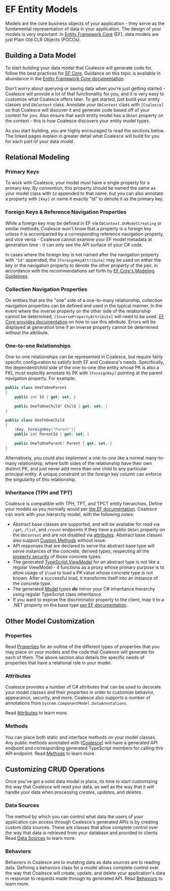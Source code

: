 # EF Entity Models

Models are the core business objects of your application - they serve as the fundamental representation of data in your application. The design of your models is very important. In [Entity Framework Core](https://docs.microsoft.com/en-us/ef/core/) (EF), data models are just Plain Old CLR Objects (POCOs).

## Building a Data Model

To start building your data model that Coalesce will generate code for, follow the best practices for [EF Core](https://docs.microsoft.com/en-us/ef/core/). Guidance on this topic is available in abundance in the [Entity Framework Core documentation](https://docs.microsoft.com/en-us/ef/core/).

Don't worry about querying or saving data when you're just getting started - Coalesce will provide a lot of that functionality for you, and it is very easy to customize what Coalesce offers later. To get started, just build your entity classes and `DbContext` class. Annotate your `DbContext` class with `[Coalesce]` so that Coalesce will discover it and generate code based off of your context for you. Also ensure that each entity model has a `DbSet` property on the context - this is how Coalesce discovers your entity model types.

As you start building, you are highly encouraged to read the sections below. The linked pages explain in greater detail what Coalesce will build for you for each part of your data model.

## Relational Modeling

### Primary Keys

To work with Coalesce, your model must have a single property for a primary key. By convention, this property should be named the same as your model class with `Id` appended to that name, but you can also annotate a property with `[Key]` or name it exactly "Id" to denote it as the primary key.

### Foreign Keys & Reference Navigation Properties

While a foreign key may be defined in EF via `DbContext.OnModelCreating` or similar methods, Coalesce won't know that a property is a foreign key unless it is accompanied by a corresponding reference navigation property, and vice versa - Coalesce cannot examine your EF model metadata at generation time - it can only see the API surface of your C# code.

In cases where the foreign key is not named after the navigation property with `"Id"` appended, the `[ForeignKeyAttribute]` may be used on either the key or the navigation property to denote the other property of the pair, in accordance with the recommendations set forth by [EF Core's Modeling Guidelines](https://learn.microsoft.com/en-us/ef/core/modeling/relationships/mapping-attributes#foreignkeyattribute).

### Collection Navigation Properties

On entities that are the "one" side of a one-to-many relationship, collection navigation properties can be defined and used in the typical manner. In the event where the inverse property on the other side of the relationship cannot be determined, `[InversePropertyAttribute]` will need to be used. [EF Core provides documentation](https://learn.microsoft.com/en-us/ef/core/modeling/relationships/mapping-attributes#inversepropertyattribute) on how to use this attribute. Errors will be displayed at generation time if an inverse property cannot be determined without the attribute.

### One-to-one Relationships

One-to-one relationships can be represented in Coalesce, but require fairly specific configuration to satisfy both EF and Coalesce's needs. Specifically, the dependent/child side of the one-to-one (the entity whose PK is also a FK), must explicitly annotate its PK with `[ForeignKey]` pointing at the parent navigation property. For example:

```c#
public class OneToOneParent
{
    public int Id { get; set; }

    public OneToOneChild? Child { get; set; }
}

public class OneToOneChild
{
    [Key, ForeignKey("Parent")]
    public int ParentId { get; set; }

    public OneToOneParent? Parent { get; set; }
}
```

Alternatively, you could also implement a one-to-one like a normal many-to-many relationship, where both sides of the relationship have their own distinct PK, and just never add more than one child to any particular principal entity. A unique constraint on the foreign key column can enforce the singularity of this relationship.

### Inheritance (TPH and TPT)

Coalesce is compatible with TPH, TPT, and TPCT entity hierarchies. Define your models as you normally would per [the EF documentation](https://learn.microsoft.com/en-us/ef/core/modeling/inheritance). Coalesce can work with your hierarchy model, with the following notes:

- Abstract base classes are supported, and will be available for read via `/get`, `/list`, and `/count` endpoints if they have a public `DbSet` property on the `DbContext` and are not disabled via [attributes](/topics/security.md#endpoint-security). Abstract base classes also support [Custom Methods](/modeling/model-components/methods.md) without issue.
- API responses that are declared to serve the abstract base type will serve instances of the concrete, derived types, respecting all the [property security](/topics/security.md#property-column-security) of those concrete types.
- The generated [TypeScript ViewModel](/stacks/vue/layers/viewmodels.md) for an abstract type is not like a regular ViewModel - it functions as a proxy whose primary purpose is to allow usage of `$load` to load a PK value whose concrete type is not known. After a successful load, it transforms itself into an instance of the concrete type.
- The generated [Model](/stacks/vue/layers/models.md) types **do** mirror your C# inheritance hierarchy using regular TypeScript class inheritance.
- If you want to expose the discriminator property to the client, map it to a .NET property on the base type [per EF documentation](https://learn.microsoft.com/en-us/ef/core/modeling/inheritance#table-per-hierarchy-and-discriminator-configuration).

## Other Model Customization

### Properties

Read [Properties](/modeling/model-components/properties.md) for an outline of the different types of properties that you may place on your models and the code that Coalesce will generate for each of them. The above section also details the specific needs of properties that have a relational role in your model.

### Attributes

Coalesce provides a number of C# attributes that can be used to decorate your model classes and their properties in order to customize behavior, appearance, security, and more. Coalesce also supports a number of annotations from `System.ComponentModel.DataAnnotations`.

Read [Attributes](/modeling/model-components/attributes.md) to learn more.

### Methods

You can place both static and interface methods on your model classes. Any public methods annotated with [[Coalesce]](/modeling/model-components/attributes/coalesce.md) will have a generated API endpoint and corresponding generated TypeScript members for calling this API endpoint. Read [Methods](/modeling/model-components/methods.md) to learn more.

## Customizing CRUD Operations

Once you've got a solid data model in place, its time to start customizing the way that Coalesce will _read_ your data, as well as the way that it will handle your data when processing _creates_, _updates_, and _deletes_.

### Data Sources

The method by which you can control what data the users of your application can access through Coalesce's generated APIs is by creating custom data sources. These are classes that allow complete control over the way that data is retrieved from your database and provided to clients. Read [Data Sources](/modeling/model-components/data-sources.md) to learn more.

### Behaviors

Behaviors in Coalesce are to mutating data as data sources are to reading data. Defining a behaviors class for a model allows complete control over the way that Coalesce will create, update, and delete your application's data in response to requests made through its generated API. Read [Behaviors](/modeling/model-components/behaviors.md) to learn more.
